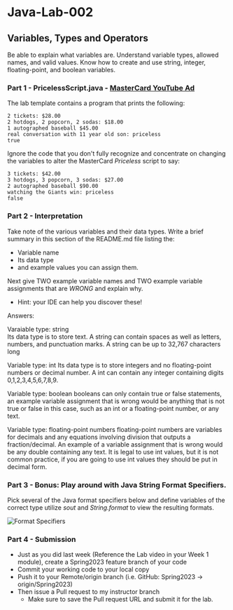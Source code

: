 # Java-Lab-002

## Variables, Types and Operators

Be able to explain what variables are. Understand variable types, allowed names, and valid values.
Know how to create and use string, integer, floating-point, and boolean variables.

### Part 1 - PricelessScript.java - [MasterCard YouTube Ad](https://www.youtube.com/watch?v=Q_6stXKGuHo)

The lab template contains a program that prints the following:
```
2 tickets: $28.00
2 hotdogs, 2 popcorn, 2 sodas: $18.00
1 autographed baseball $45.00
real conversation with 11 year old son: priceless
true
```

Ignore the code that you don't fully recognize and concentrate on changing the variables to alter the MasterCard *Priceless* script to say:
```
3 tickets: $42.00
3 hotdogs, 3 popcorn, 3 sodas: $27.00
2 autographed baseball $90.00
watching the Giants win: priceless
false
```

### Part 2 - Interpretation
Take note of the various variables and their data types. Write a brief summary in this section of the README.md file listing the:
* Variable name
* Its data type
* and example values you can assign them.

Next give TWO example variable names and TWO example variable assignments that are *WRONG* and explain why.
* Hint: your IDE can help you discover these!

Answers:

Varaiable type: string  
Its data type is to store text. 
A string can contain spaces as well as letters, numbers, and punctuation marks. 
A string can be up to 32,767 characters long

Variable type: int
Its data type is to store integers and no floating-point numbers or decimal number.
A int can contain any integer containing digits 0,1,2,3,4,5,6,7,8,9.

Variable type: boolean
booleans can only contain true or false statements, an example variable assignment that is wrong would be anything that is not true or false in this case, 
such as an int or a floating-point number, or any text.

Variable type: floating-point numbers
floating-point numbers are variables for decimals and any equations involving division that outputs a fraction/decimal.
An example of a variable assignment that is wrong would be any double containing any text. It is legal to use int values, 
but it is not common practice, if you are going to use int values they should be put in decimal form. 

### Part 3 - Bonus: Play around with Java String Format Specifiers.

Pick several of the Java format specifiers below and define variables of the correct type utilize *sout* and *String.format* to view the resulting formats.

![Format Specifiers](JavaStringFormatSpecifiers.png)

### Part 4 - Submission
* Just as you did last week (Reference the Lab video in your Week 1 module), create a Spring2023 feature branch of your code
* Commit your working code to your local copy
* Push it to your Remote/origin branch (i.e. GitHub: Spring2023 -> origin/Spring2023)
* Then issue a Pull request to my instructor branch
    * Make sure to save the Pull request URL and submit it for the lab.
